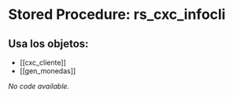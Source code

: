 # Stored Procedure: rs_cxc_infocli

## Usa los objetos:
- [[cxc_cliente]]
- [[gen_monedas]]

*No code available.*
